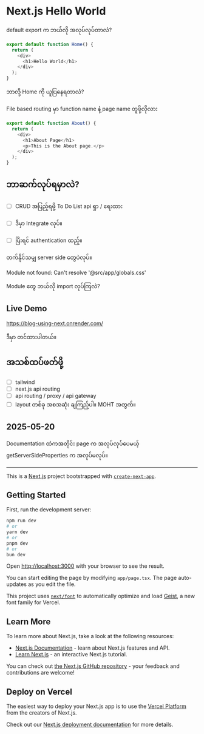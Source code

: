 # Next.js Hello World



default export က ဘယ်လို အလုပ်လုပ်တာလဲ?

```js
export default function Home() {
  return (
    <div>
      <h1>Hello World</h1>
    </div>
  );
}
```

ဘာလို့ Home ကို ယူပြနေရတာလဲ?

File based routing မှာ function name နဲ့ page name တူဖို့လိုလား

```js
export default function About() {
  return (
    <div>
      <h1>About Page</h1>
      <p>This is the About page.</p>
    </div>
  );
}
```


## ဘာဆက်လုပ်ရမှာလဲ?

- [ ] CRUD အပြည့်ရဖို့ To Do List api ရှာ / ရေးထား
- [ ] ဒီမှာ Integrate လုပ်။
- [ ] ပြီးရင် authentication ထည့်။


တက်နိုင်သမျှ server side တွေပဲလုပ်။


Module not found: Can't resolve '@src/app/globals.css'

Module တွေ ဘယ်လို import လုပ်ကြလဲ?



## Live Demo

https://blog-using-next.onrender.com/

ဒီမှာ တင်ထားပါတယ်။


## အသစ်ထပ်ဖတ်ဖို့

- [ ] tailwind
- [ ] next.js api routing
- [ ] api routing / proxy / api gateway
- [ ] layout တစ်ခု အစအဆုံး ချကြည့်ပါ။ MOHT အတွက်။

## 2025-05-20

Documentation ထဲကအတိုင်း page က အလုပ်လုပ်ပေမယ့် getServerSideProperties က အလုပ်မလုပ်။


----

This is a [Next.js](https://nextjs.org) project bootstrapped with [`create-next-app`](https://nextjs.org/docs/app/api-reference/cli/create-next-app).

## Getting Started

First, run the development server:

```bash
npm run dev
# or
yarn dev
# or
pnpm dev
# or
bun dev
```

Open [http://localhost:3000](http://localhost:3000) with your browser to see the result.

You can start editing the page by modifying `app/page.tsx`. The page auto-updates as you edit the file.

This project uses [`next/font`](https://nextjs.org/docs/app/building-your-application/optimizing/fonts) to automatically optimize and load [Geist](https://vercel.com/font), a new font family for Vercel.

## Learn More

To learn more about Next.js, take a look at the following resources:

- [Next.js Documentation](https://nextjs.org/docs) - learn about Next.js features and API.
- [Learn Next.js](https://nextjs.org/learn) - an interactive Next.js tutorial.

You can check out [the Next.js GitHub repository](https://github.com/vercel/next.js) - your feedback and contributions are welcome!

## Deploy on Vercel

The easiest way to deploy your Next.js app is to use the [Vercel Platform](https://vercel.com/new?utm_medium=default-template&filter=next.js&utm_source=create-next-app&utm_campaign=create-next-app-readme) from the creators of Next.js.

Check out our [Next.js deployment documentation](https://nextjs.org/docs/app/building-your-application/deploying) for more details.
